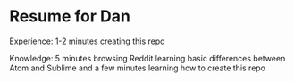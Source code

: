 # Resume for Dan

Experience: 
1-2 minutes creating this repo

Knowledge:
5 minutes browsing Reddit learning basic differences between Atom and Sublime and a few minutes learning how to create this repo
